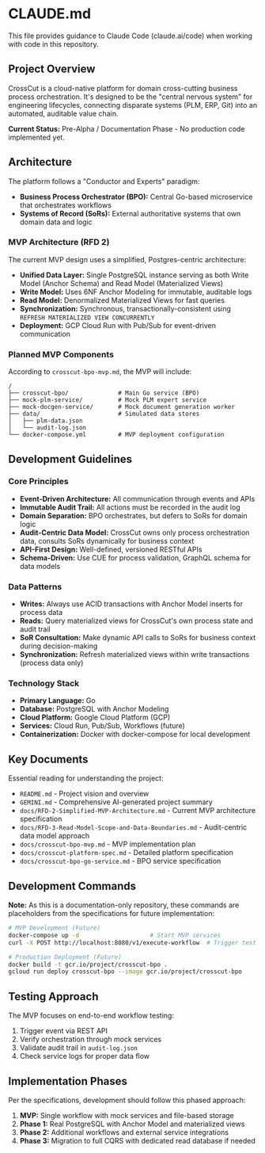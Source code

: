 # CLAUDE.md

This file provides guidance to Claude Code (claude.ai/code) when working with code in this repository.

## Project Overview

CrossCut is a cloud-native platform for domain cross-cutting business process orchestration. It's designed to be the "central nervous system" for engineering lifecycles, connecting disparate systems (PLM, ERP, Git) into an automated, auditable value chain.

**Current Status:** Pre-Alpha / Documentation Phase - No production code implemented yet.

## Architecture

The platform follows a "Conductor and Experts" paradigm:

- **Business Process Orchestrator (BPO):** Central Go-based microservice that orchestrates workflows
- **Systems of Record (SoRs):** External authoritative systems that own domain data and logic

### MVP Architecture (RFD 2)

The current MVP design uses a simplified, Postgres-centric architecture:

- **Unified Data Layer:** Single PostgreSQL instance serving as both Write Model (Anchor Schema) and Read Model (Materialized Views)
- **Write Model:** Uses 6NF Anchor Modeling for immutable, auditable logs
- **Read Model:** Denormalized Materialized Views for fast queries
- **Synchronization:** Synchronous, transactionally-consistent using `REFRESH MATERIALIZED VIEW CONCURRENTLY`
- **Deployment:** GCP Cloud Run with Pub/Sub for event-driven communication

### Planned MVP Components

According to `crosscut-bpo-mvp.md`, the MVP will include:

```
/
├── crosscut-bpo/              # Main Go service (BPO)
├── mock-plm-service/          # Mock PLM expert service
├── mock-docgen-service/       # Mock document generation worker
├── data/                      # Simulated data stores
│   ├── plm-data.json
│   └── audit-log.json
└── docker-compose.yml         # MVP deployment configuration
```

## Development Guidelines

### Core Principles

- **Event-Driven Architecture:** All communication through events and APIs
- **Immutable Audit Trail:** All actions must be recorded in the audit log
- **Domain Separation:** BPO orchestrates, but defers to SoRs for domain logic
- **Audit-Centric Data Model:** CrossCut owns only process orchestration data, consults SoRs dynamically for business context
- **API-First Design:** Well-defined, versioned RESTful APIs
- **Schema-Driven:** Use CUE for process validation, GraphQL schema for data models

### Data Patterns

- **Writes:** Always use ACID transactions with Anchor Model inserts for process data
- **Reads:** Query materialized views for CrossCut's own process state and audit trail
- **SoR Consultation:** Make dynamic API calls to SoRs for business context during decision-making
- **Synchronization:** Refresh materialized views within write transactions (process data only)

### Technology Stack

- **Primary Language:** Go
- **Database:** PostgreSQL with Anchor Modeling
- **Cloud Platform:** Google Cloud Platform (GCP)
- **Services:** Cloud Run, Pub/Sub, Workflows (future)
- **Containerization:** Docker with docker-compose for local development

## Key Documents

Essential reading for understanding the project:

- `README.md` - Project vision and overview
- `GEMINI.md` - Comprehensive AI-generated project summary
- `docs/RFD-2-Simplified-MVP-Architecture.md` - Current MVP architecture specification
- `docs/RFD-3-Read-Model-Scope-and-Data-Boundaries.md` - Audit-centric data model approach
- `docs/crosscut-bpo-mvp.md` - MVP implementation plan
- `docs/crosscut-platform-spec.md` - Detailed platform specification
- `docs/crosscut-bpo-go-service.md` - BPO service specification

## Development Commands

**Note:** As this is a documentation-only repository, these commands are placeholders from the specifications for future implementation:

```bash
# MVP Development (Future)
docker-compose up -d                    # Start MVP services
curl -X POST http://localhost:8080/v1/execute-workflow  # Trigger test workflow

# Production Deployment (Future)
docker build -t gcr.io/project/crosscut-bpo .
gcloud run deploy crosscut-bpo --image gcr.io/project/crosscut-bpo
```

## Testing Approach

The MVP focuses on end-to-end workflow testing:

1. Trigger event via REST API
2. Verify orchestration through mock services
3. Validate audit trail in `audit-log.json`
4. Check service logs for proper data flow

## Implementation Phases

Per the specifications, development should follow this phased approach:

1. **MVP:** Single workflow with mock services and file-based storage
2. **Phase 1:** Real PostgreSQL with Anchor Model and materialized views
3. **Phase 2:** Additional workflows and external service integrations
4. **Phase 3:** Migration to full CQRS with dedicated read database if needed